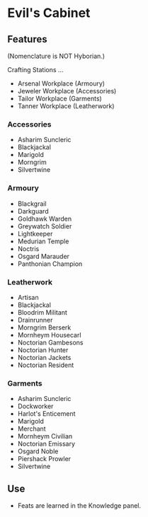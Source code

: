 # Evil's Cabinet

## Features

(Nomenclature is NOT Hyborian.)

Crafting Stations ...

- Arsenal Workplace (Armoury)
- Jeweler Workplace (Accessories)
- Tailor Workplace (Garments)
- Tanner Workplace (Leatherwork)

### Accessories

- Asharim Suncleric
- Blackjackal
- Marigold
- Morngrim
- Silvertwine

### Armoury

- Blackgrail
- Darkguard
- Goldhawk Warden
- Greywatch Soldier
- Lightkeeper
- Medurian Temple
- Noctris
- Osgard Marauder
- Panthonian Champion

### Leatherwork

- Artisan
- Blackjackal
- Bloodrim Militant
- Drainrunner
- Morngrim Berserk
- Mornheym Housecarl
- Noctorian Gambesons
- Noctorian Hunter
- Noctorian Jackets
- Noctorian Resident

### Garments

- Asharim Suncleric
- Dockworker
- Harlot's Enticement
- Marigold
- Merchant
- Mornheym Civilian
- Noctorian Emissary
- Osgard Noble
- Piershack Prowler
- Silvertwine

## Use

- Feats are learned in the Knowledge panel.
